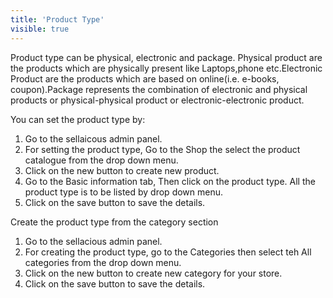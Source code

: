 ```yaml
---
title: 'Product Type'
visible: true
---
```


Product type can be physical, electronic and package. Physical product are the products which are physically present like Laptops,phone etc.Electronic Product are the products which are based on online(i.e. e-books, coupon).Package represents the combination of electronic and physical products or physical-physical product or electronic-electronic product.

You can set the product type by:
1. Go to the sellaicous admin panel.
2. For setting the product type, Go to the Shop the select the product catalogue from the drop down menu.
3. Click on the new button to create new product.
4. Go to the Basic information tab, Then click on the product type. All the product type is to be listed by drop down menu.
5. Click on the save button to save the details.

Create the product type from the category section
1. Go to the sellacious admin panel.
2. For creating the product type, go to the Categories then select teh All categories from the drop down menu.
3. Click on the new button to create new category for your store.
4. Click on the save button to save the details.